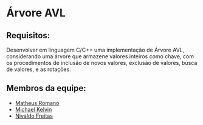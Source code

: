# Árvore AVL

## Requisitos:

Desenvolver em linguagem C/C++ uma implementação de Árvore AVL, considerando uma árvore que armazene valores inteiros como chave, com os procedimentos de inclusão de novos valores, exclusão de valores, busca de valores, e as rotações.

## Membros da equipe:

-   [Matheus Romano](https://github.com/MRSS02)
-   [Michael Kelvin](https://github.com/KelvinSouza258)
-   [Nivaldo Freitas](https://github.com/Nivaldo-Freitas)
